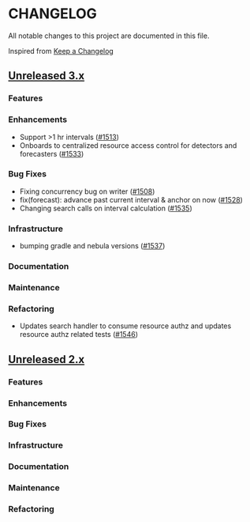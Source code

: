 # CHANGELOG
All notable changes to this project are documented in this file.

Inspired from [Keep a Changelog](https://keepachangelog.com/en/1.1.0/)

## [Unreleased 3.x](https://github.com/opensearch-project/anomaly-detection/compare/3.0...HEAD)
### Features
### Enhancements
- Support >1 hr intervals ([#1513](https://github.com/opensearch-project/anomaly-detection/pull/1513))
- Onboards to centralized resource access control for detectors and forecasters ([#1533](https://github.com/opensearch-project/anomaly-detection/pull/1533))


### Bug Fixes
- Fixing concurrency bug on writer ([#1508](https://github.com/opensearch-project/anomaly-detection/pull/1508))
- fix(forecast): advance past current interval & anchor on now ([#1528](https://github.com/opensearch-project/anomaly-detection/pull/1528))
- Changing search calls on interval calculation ([#1535](https://github.com/opensearch-project/anomaly-detection/pull/1535))

### Infrastructure
- bumping gradle and nebula versions ([#1537](https://github.com/opensearch-project/anomaly-detection/pull/1537))

### Documentation
### Maintenance

### Refactoring
- Updates search handler to consume resource authz and updates resource authz related tests ([#1546](https://github.com/opensearch-project/anomaly-detection/pull/1546))

## [Unreleased 2.x](https://github.com/opensearch-project/anomaly-detection/compare/2.19...2.x)
### Features
### Enhancements
### Bug Fixes
### Infrastructure
### Documentation
### Maintenance
### Refactoring
